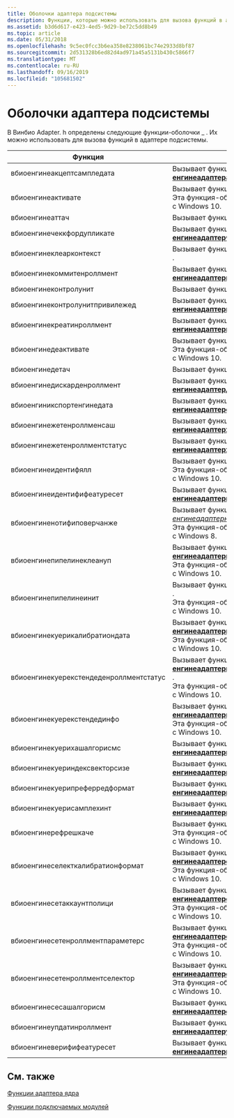 ```yaml
---
title: Оболочки адаптера подсистемы
description: Функции, которые можно использовать для вызова функций в адаптере подсистемы. Эти функции определены в Винбио \_ Adapter. h.
ms.assetid: b3d6d617-e423-4ed5-9d29-be72c5dd8b49
ms.topic: article
ms.date: 05/31/2018
ms.openlocfilehash: 9c5ec0fcc3b6ea358e8238061bc74e2933d8bf87
ms.sourcegitcommit: 2d531328b6ed82d4ad971a45a5131b430c5866f7
ms.translationtype: MT
ms.contentlocale: ru-RU
ms.lasthandoff: 09/16/2019
ms.locfileid: "105681502"
---
```

# <a name="engine-adapter-wrappers"></a>Оболочки адаптера подсистемы

В Винбио Adapter. h определены следующие функции-оболочки \_ . Их можно использовать для вызова функций в адаптере подсистемы.



| Функция                                           | Описание                                                                                                                                                                                           |
|----------------------------------------------------|-------------------------------------------------------------------------------------------------------------------------------------------------------------------------------------------------------|
| вбиоенгинеакцептсампледата<br/>              | Вызывает функцию [**енгинеадаптеракцептсампледата**](/windows/desktop/api/Winbio_adapter/nc-winbio_adapter-pibio_engine_accept_sample_data_fn) .<br/>                                                                                                 |
| вбиоенгинеактивате<br/>                      | Вызывает функцию [**енгинеадаптерактивате**](/windows/desktop/api/Winbio_adapter/nc-winbio_adapter-pibio_engine_activate_fn) .<br/> Эта функция-оболочка поддерживается начиная с Windows 10.<br/>                                           |
| вбиоенгинеаттач<br/>                        | Вызывает функцию [**енгинеадаптераттач**](/windows/desktop/api/Winbio_adapter/nc-winbio_adapter-pibio_engine_attach_fn) .<br/>                                                                                                                     |
| вбиоенгинечеккфордупликате<br/>             | Вызывает функцию [**енгинеадаптерчеккфордупликате**](/windows/desktop/api/Winbio_adapter/nc-winbio_adapter-pibio_engine_check_for_duplicate_fn) .<br/>                                                                                               |
| вбиоенгинеклеарконтекст<br/>                  | Вызывает функцию [**енгинеадаптерклеарконтекст**](/windows/desktop/api/Winbio_adapter/nc-winbio_adapter-pibio_engine_clear_context_fn) .<br/>                                                                                                         |
| вбиоенгинекоммитенроллмент<br/>              | Вызывает функцию [**енгинеадаптеркоммитенроллмент**](/windows/desktop/api/Winbio_adapter/nc-winbio_adapter-pibio_engine_commit_enrollment_fn) .<br/>                                                                                                 |
| вбиоенгинеконтролунит<br/>                   | Вызывает функцию [**енгинеадаптерконтролунит**](/windows/desktop/api/Winbio_adapter/nc-winbio_adapter-pibio_engine_control_unit_fn) .<br/>                                                                                                           |
| вбиоенгинеконтролунитпривилежед<br/>         | Вызывает функцию [**енгинеадаптерконтролунитпривилежед**](/windows/desktop/api/Winbio_adapter/nc-winbio_adapter-pibio_engine_control_unit_privileged_fn) .<br/>                                                                                       |
| вбиоенгинекреатинроллмент<br/>              | Вызывает функцию [**енгинеадаптеркреатинроллмент**](/windows/desktop/api/Winbio_adapter/nc-winbio_adapter-pibio_engine_create_enrollment_fn) .<br/>                                                                                                 |
| вбиоенгинедеактивате<br/>                    | Вызывает функцию [**енгинеадаптердеактивате**](/windows/desktop/api/Winbio_adapter/nc-winbio_adapter-pibio_engine_deactivate_fn) .<br/> Эта функция-оболочка поддерживается начиная с Windows 10.<br/>                                       |
| вбиоенгинедетач<br/>                        | Вызывает функцию [**енгинеадаптердетач**](/windows/desktop/api/Winbio_adapter/nc-winbio_adapter-pibio_engine_detach_fn) .<br/>                                                                                                                     |
| вбиоенгинедискарденроллмент<br/>             | Вызывает функцию [**енгинеадаптердискарденроллмент**](/windows/desktop/api/Winbio_adapter/nc-winbio_adapter-pibio_engine_discard_enrollment_fn) .<br/>                                                                                               |
| вбиоенгиникспортенгинедата<br/>              | Вызывает функцию [**енгинеадаптерекспортенгинедата**](/windows/desktop/api/Winbio_adapter/nc-winbio_adapter-pibio_engine_export_engine_data_fn) .<br/>                                                                                                 |
| вбиоенгинежетенроллменсаш<br/>             | Вызывает функцию [**енгинеадаптержетенроллменсаш**](/windows/desktop/api/Winbio_adapter/nc-winbio_adapter-pibio_engine_get_enrollment_hash_fn) .<br/>                                                                                               |
| вбиоенгинежетенроллментстатус<br/>           | Вызывает функцию [**енгинеадаптержетенроллментстатус**](/windows/desktop/api/Winbio_adapter/nc-winbio_adapter-pibio_engine_get_enrollment_status_fn) .<br/>                                                                                           |
| вбиоенгинеидентифялл<br/>                   | Вызывает функцию [**енгинеадаптеридентифялл**](/windows/desktop/api/Winbio_adapter/nc-winbio_adapter-pibio_engine_identify_all_fn) .<br/> Эта функция-оболочка поддерживается начиная с Windows 10.<br/>                                     |
| вбиоенгинеидентифифеатуресет<br/>            | Вызывает функцию [**енгинеадаптеридентифифеатуресет**](/windows/desktop/api/Winbio_adapter/nc-winbio_adapter-pibio_engine_identify_feature_set_fn) .<br/>                                                                                             |
| вбиоенгиненотифиповерчанже<br/>             | Вызывает функцию [*енгинеадаптернотифиповерчанже*](/windows/desktop/api/Winbio_adapter/nc-winbio_adapter-pibio_engine_notify_power_change_fn) .<br/> Эта функция-оболочка поддерживается начиная с Windows 8.<br/>                            |
| вбиоенгинепипелинеклеануп<br/>               | Вызывает функцию [**енгинеадаптерпипелинеклеануп**](/windows/desktop/api/Winbio_adapter/nc-winbio_adapter-pibio_engine_pipeline_cleanup_fn) .<br/> Эта функция-оболочка поддерживается начиная с Windows 10.<br/>                             |
| вбиоенгинепипелинеинит<br/>                  | Вызывает функцию [**енгинеадаптерпипелинеинит**](/windows/desktop/api/Winbio_adapter/nc-winbio_adapter-pibio_engine_pipeline_init_fn) .<br/> Эта функция-оболочка поддерживается начиная с Windows 10.<br/>                                   |
| вбиоенгинекуерикалибратиондата<br/>          | Вызывает функцию [**енгинеадаптеркуерикалибратиондата**](/windows/desktop/api/Winbio_adapter/nc-winbio_adapter-pibio_engine_query_calibration_data_fn) .<br/> Эта функция-оболочка поддерживается начиная с Windows 10.<br/>                   |
| вбиоенгинекуерекстендеденроллментстатус<br/> | Вызывает функцию [**енгинеадаптеркуерекстендеденроллментстатус**](/windows/desktop/api/Winbio_adapter/nc-winbio_adapter-pibio_engine_query_extended_enrollment_status_fn) .<br/> Эта функция-оболочка поддерживается начиная с Windows 10.<br/> |
| вбиоенгинекуерекстендединфо<br/>             | Вызывает функцию [**енгинеадаптеркуерекстендединфо**](/windows/desktop/api/Winbio_adapter/nc-winbio_adapter-pibio_engine_query_extended_info_fn) .<br/> Эта функция-оболочка поддерживается начиная с Windows 10.<br/>                         |
| вбиоенгинекуерихашалгорисмс<br/>           | Вызывает функцию [**енгинеадаптеркуерихашалгорисмс**](/windows/desktop/api/Winbio_adapter/nc-winbio_adapter-pibio_engine_query_hash_algorithms_fn) .<br/>                                                                                           |
| вбиоенгинекуериндексвекторсизе<br/>          | Вызывает функцию [**енгинеадаптеркуериндексвекторсизе**](/windows/desktop/api/Winbio_adapter/nc-winbio_adapter-pibio_engine_query_index_vector_size_fn) .<br/>                                                                                         |
| вбиоенгинекуерипреферредформат<br/>          | Вызывает функцию [**енгинеадаптеркуерипреферредформат**](/windows/desktop/api/Winbio_adapter/nc-winbio_adapter-pibio_engine_query_preferred_format_fn) .<br/>                                                                                         |
| вбиоенгинекуерисамплехинт<br/>               | Вызывает функцию [**енгинеадаптеркуерисамплехинт**](/windows/desktop/api/Winbio_adapter/nc-winbio_adapter-pibio_engine_query_sample_hint_fn) .<br/>                                                                                                   |
| вбиоенгинерефрешкаче<br/>                  | Вызывает функцию [**енгинеадаптеррефрешкаче**](/windows/desktop/api/Winbio_adapter/nc-winbio_adapter-pibio_engine_refresh_cache_fn) .<br/> Эта функция-оболочка поддерживается начиная с Windows 10.<br/>                                   |
| вбиоенгинеселекткалибратионформат<br/>       | Вызывает функцию [**енгинеадаптерселекткалибратионформат**](/windows/desktop/api/Winbio_adapter/nc-winbio_adapter-pibio_engine_select_calibration_format_fn) .<br/> Эта функция-оболочка поддерживается начиная с Windows 10.<br/>             |
| вбиоенгинесетаккаунтполици<br/>              | Вызывает функцию [**енгинеадаптерсетаккаунтполици**](/windows/desktop/api/Winbio_adapter/nc-winbio_adapter-pibio_engine_set_account_policy_fn) .<br/> Эта функция-оболочка поддерживается начиная с Windows 10.<br/>                           |
| вбиоенгинесетенроллментпараметерс<br/>       | Вызывает функцию [**енгинеадаптерсетенроллментпараметерс**](/windows/desktop/api/Winbio_adapter/nc-winbio_adapter-pibio_engine_set_enrollment_parameters_fn) .<br/> Эта функция-оболочка поддерживается начиная с Windows 10.<br/>             |
| вбиоенгинесетенроллментселектор<br/>         | Вызывает функцию [**енгинеадаптерсетенроллментселектор**](/windows/desktop/api/Winbio_adapter/nc-winbio_adapter-pibio_engine_set_enrollment_selector_fn) .<br/> Эта функция-оболочка поддерживается начиная с Windows 10.<br/>                 |
| вбиоенгинесесашалгорисм<br/>              | Вызывает функцию [**енгинеадаптерсесашалгорисм**](/windows/desktop/api/Winbio_adapter/nc-winbio_adapter-pibio_engine_set_hash_algorithm_fn) .<br/>                                                                                                 |
| вбиоенгинеупдатинроллмент<br/>              | Вызывает функцию [**енгинеадаптерупдатинроллмент**](/windows/desktop/api/Winbio_adapter/nc-winbio_adapter-pibio_engine_update_enrollment_fn) .<br/>                                                                                                 |
| вбиоенгиневерифифеатуресет<br/>              | Вызывает функцию [**енгинеадаптерверифифеатуресет**](/windows/desktop/api/Winbio_adapter/nc-winbio_adapter-pibio_engine_verify_feature_set_fn) .<br/>                                                                                                 |



 

## <a name="related-topics"></a>См. также

<dl> <dt>

[Функции адаптера ядра](engine-adapter-functions.md)
</dt> <dt>

[Функции подключаемых модулей](plug-in-functions.md)
</dt> </dl>

 

 





